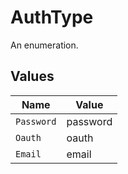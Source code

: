 # AuthType

An enumeration.


## Values

| Name       | Value      |
| ---------- | ---------- |
| `Password` | password   |
| `Oauth`    | oauth      |
| `Email`    | email      |